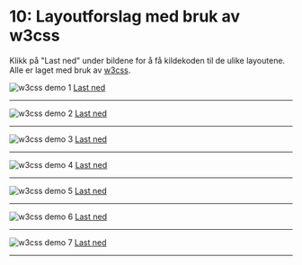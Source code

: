 # 10: Layoutforslag med bruk av w3css

Klikk på "Last ned" under bildene for å få kildekoden til de ulike layoutene. Alle er laget med bruk av [w3css](https://www.w3schools.com/w3css/).

![w3css demo 1](https://raw.githubusercontent.com/fagstoff/IT1/master/Bilder/w3css-demo-1.png)
[Last ned](https://github.com/fagstoff/IT1/blob/master/Oppgaver/Bokfri%20l%C3%A6ring/%40l%C3%B8sningsforslag/10-w3cssdemo-1.html)
<hr>

![w3css demo 2](https://raw.githubusercontent.com/fagstoff/IT1/master/Bilder/w3css-demo-2.png)
[Last ned](https://github.com/fagstoff/IT1/blob/master/Oppgaver/Bokfri%20l%C3%A6ring/%40l%C3%B8sningsforslag/10-w3cssdemo-2.html)
<hr>

![w3css demo 3](https://raw.githubusercontent.com/fagstoff/IT1/master/Bilder/w3css-demo-3.png)
[Last ned](https://github.com/fagstoff/IT1/blob/master/Oppgaver/Bokfri%20l%C3%A6ring/%40l%C3%B8sningsforslag/10-w3cssdemo-3.html)
<hr>

![w3css demo 4](https://raw.githubusercontent.com/fagstoff/IT1/master/Bilder/w3css-demo-4.png)
[Last ned](https://github.com/fagstoff/IT1/blob/master/Oppgaver/Bokfri%20l%C3%A6ring/%40l%C3%B8sningsforslag/10-w3cssdemo-4.html)
<hr>

![w3css demo 5](https://raw.githubusercontent.com/fagstoff/IT1/master/Bilder/w3css-demo-5.png)
[Last ned](https://github.com/fagstoff/IT1/blob/master/Oppgaver/Bokfri%20l%C3%A6ring/%40l%C3%B8sningsforslag/10-w3cssdemo-5.html)
<hr>

![w3css demo 6](https://raw.githubusercontent.com/fagstoff/IT1/master/Bilder/w3css-demo-6.png)
[Last ned](https://github.com/fagstoff/IT1/blob/master/Oppgaver/Bokfri%20l%C3%A6ring/%40l%C3%B8sningsforslag/10-w3cssdemo-6.html)
<hr>

![w3css demo 7](https://raw.githubusercontent.com/fagstoff/IT1/master/Bilder/w3css-demo-7.png)
[Last ned](https://github.com/fagstoff/IT1/blob/master/Oppgaver/Bokfri%20l%C3%A6ring/%40l%C3%B8sningsforslag/10-w3cssdemo-7.html)
<hr>
